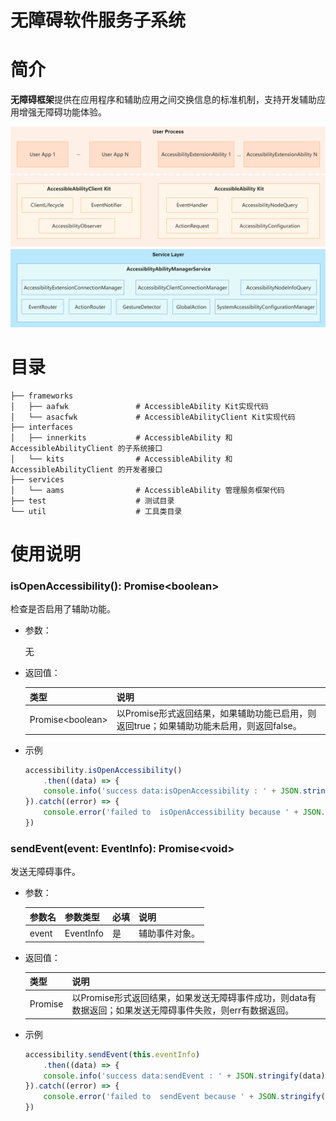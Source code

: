 # 无障碍软件服务子系统
# 简介<a name="intro"></a>

**无障碍框架**提供在应用程序和辅助应用之间交换信息的标准机制，支持开发辅助应用增强无障碍功能体验。

![](./figures/AccessibilityFramework.png)

# 目录<a name="files"></a>

```
├── frameworks
│   ├── aafwk               # AccessibleAbility Kit实现代码
│   └── asacfwk             # AccessibleAbilityClient Kit实现代码
├── interfaces
│   ├── innerkits           # AccessibleAbility 和 AccessibleAbilityClient 的子系统接口
│   └── kits                # AccessibleAbility 和 AccessibleAbilityClient 的开发者接口
├── services
│   └── aams                # AccessibleAbility 管理服务框架代码
├── test                    # 测试目录
└── util                    # 工具类目录
```

# 使用说明<a name="usage"></a>

### isOpenAccessibility(): Promise\<boolean>

检查是否启用了辅助功能。

- 参数：

  无

- 返回值：

  | 类型  | 说明  |
  | --- | --- |
  | Promise\<boolean> | 以Promise形式返回结果，如果辅助功能已启用，则返回true；如果辅助功能未启用，则返回false。 |

- 示例

  ```js
  accessibility.isOpenAccessibility()
      .then((data) => {
      console.info('success data:isOpenAccessibility : ' + JSON.stringify(data))
  }).catch((error) => {
      console.error('failed to  isOpenAccessibility because ' + JSON.stringify(error));
  })
  ```

### sendEvent(event: EventInfo): Promise\<void>

发送无障碍事件。

- 参数：

  | 参数名 | 参数类型 | 必填  | 说明  |
  | --- | --- | --- | --- |
  | event | EventInfo | 是   | 辅助事件对象。 |

- 返回值：

  | 类型  | 说明  |
  | --- | --- |
  | Promise<void> | 以Promise形式返回结果，如果发送无障碍事件成功，则data有数据返回；如果发送无障碍事件失败，则err有数据返回。 |

- 示例

  ```js
  accessibility.sendEvent(this.eventInfo)
      .then((data) => {
      console.info('success data:sendEvent : ' + JSON.stringify(data))
  }).catch((error) => {
      console.error('failed to  sendEvent because ' + JSON.stringify(error));
  })
  ```
